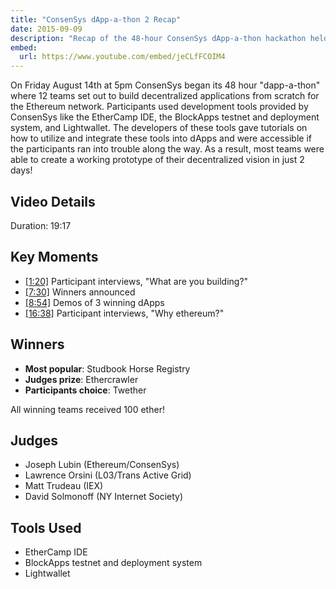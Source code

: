 ```yaml
---
title: "ConsenSys dApp-a-thon 2 Recap"
date: 2015-09-09
description: "Recap of the 48-hour ConsenSys dApp-a-thon hackathon held August 14-16, 2015, where 12 teams built decentralized applications on Ethereum using BlockApps, EtherCamp IDE, and Lightwallet."
embed:
  url: https://www.youtube.com/embed/jeCLfFCOIM4
---
```


On Friday August 14th at 5pm ConsenSys began its 48 hour "dapp-a-thon" where 12 teams set out to build decentralized applications from scratch for the Ethereum network. Participants used development tools provided by ConsenSys like the EtherCamp IDE, the BlockApps testnet and deployment system, and Lightwallet. The developers of these tools gave tutorials on how to utilize and integrate these tools into dApps and were accessible if the participants ran into trouble along the way. As a result, most teams were able to create a working prototype of their decentralized vision in just 2 days!

## Video Details

Duration: 19:17

## Key Moments

- [[1:20]](https://www.youtube.com/watch?v=jeCLfFCOIM4&t=80s) Participant interviews, "What are you building?"
- [[7:30]](https://www.youtube.com/watch?v=jeCLfFCOIM4&t=450s) Winners announced
- [[8:54]](https://www.youtube.com/watch?v=jeCLfFCOIM4&t=534s) Demos of 3 winning dApps
- [[16:38]](https://www.youtube.com/watch?v=jeCLfFCOIM4&t=998s) Participant interviews, "Why ethereum?"

## Winners

- **Most popular**: Studbook Horse Registry
- **Judges prize**: Ethercrawler
- **Participants choice**: Twether

All winning teams received 100 ether!

## Judges

- Joseph Lubin (Ethereum/ConsenSys)
- Lawrence Orsini (L03/Trans Active Grid)
- Matt Trudeau (IEX)
- David Solmonoff (NY Internet Society)

## Tools Used

- EtherCamp IDE
- BlockApps testnet and deployment system
- Lightwallet
